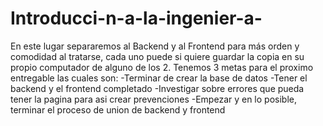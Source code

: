 # Introducci-n-a-la-ingenier-a-
En este lugar separaremos al Backend y al Frontend para más orden y comodidad al tratarse, cada uno puede si quiere guardar la copia en su propio computador de alguno de los 2.
Tenemos 3 metas para el proximo entregable las cuales son:
-Terminar de crear la base de datos
-Tener el backend y el frontend completado
-Investigar sobre errores que pueda tener la pagina para asi crear prevenciones
-Empezar y en lo posible, terminar el proceso de union de backend y frontend

